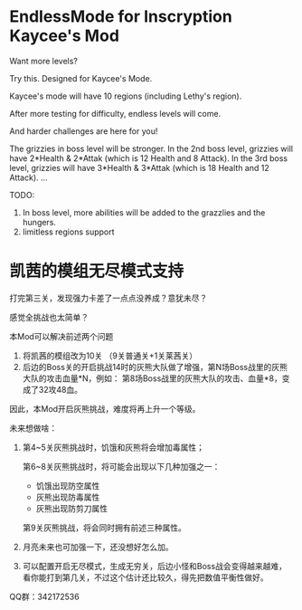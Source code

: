 # EndlessMode for Inscryption Kaycee's Mod


Want more levels? 

Try this. Designed for Kaycee's Mode. 

Kaycee's mode will have 10 regions (including Lethy's region). 

After more testing for difficulty, endless levels will come.

And harder challenges are here for you!

The grizzies in boss level will be stronger.
In the 2nd boss level, grizzies will have 2\*Health & 2\*Attak (which is 12 Health and 8 Attack).
In the 3rd boss level, grizzies will have 3\*Health & 3\*Attak (which is 18 Health and 12 Attack).
...

TODO:
1. In boss level, more abilities will be added to the grazzlies and the hungers.
2. limitless regions support


# 凯茜的模组无尽模式支持

打完第三关，发现强力卡差了一点点没养成？意犹未尽？

感觉全挑战也太简单？

本Mod可以解决前述两个问题
1. 将凯茜的模组改为10关 （9关普通关+1关莱茜关）
2. 后边的Boss关的开启挑战14时的灰熊大队做了增强，第N场Boss战里的灰熊大队的攻击血量\*N，例如：
第8场Boss战里的灰熊大队的攻击、血量\*8，变成了32攻48血。

因此，本Mod开启灰熊挑战，难度将再上升一个等级。

未来想做啥：
1. 第4\~5关灰熊挑战时，饥饿和灰熊将会增加毒属性；

   第6\~8关灰熊挑战时，将可能会出现以下几种加强之一：
   * 饥饿出现防空属性
   * 灰熊出现防毒属性
   * 灰熊出现防剪刀属性
   
   第9关灰熊挑战，将会同时拥有前述三种属性。

2. 月亮未来也可加强一下，还没想好怎么加。
3. 可以配置开启无尽模式，生成无穷关，后边小怪和Boss战会变得越来越难，看你能打到第几关，不过这个估计还比较久，得先把数值平衡性做好。

QQ群：342172536

